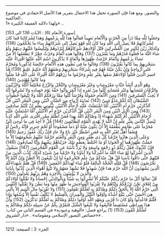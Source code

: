 ------------------------------------------------------------------------

والتصور. ومع هذا فإن السورة تحفل هذا الاحتفال بتقرير هذا الأصل الاعتقادي
في موضوع الحاكمية..  
ولهذا دلالته العميقة الكبيرة «1» ..  
  
\[سورة الأنعام (6) : الآيات 136 الى 153\]  
وَجَعَلُوا لِلَّهِ مِمَّا ذَرَأَ مِنَ الْحَرْثِ وَالْأَنْعامِ نَصِيباً فَقالُوا هذا لِلَّهِ بِزَعْمِهِمْ وَهذا
لِشُرَكائِنا فَما كانَ لِشُرَكائِهِمْ فَلا يَصِلُ إِلَى اللَّهِ وَما كانَ لِلَّهِ فَهُوَ يَصِلُ إِلى
شُرَكائِهِمْ ساءَ ما يَحْكُمُونَ (136) وَكَذلِكَ زَيَّنَ لِكَثِيرٍ مِنَ الْمُشْرِكِينَ قَتْلَ أَوْلادِهِمْ
شُرَكاؤُهُمْ لِيُرْدُوهُمْ وَلِيَلْبِسُوا عَلَيْهِمْ دِينَهُمْ وَلَوْ شاءَ اللَّهُ ما فَعَلُوهُ فَذَرْهُمْ وَما
يَفْتَرُونَ (137) وَقالُوا هذِهِ أَنْعامٌ وَحَرْثٌ حِجْرٌ لا يَطْعَمُها إِلاَّ مَنْ نَشاءُ بِزَعْمِهِمْ
وَأَنْعامٌ حُرِّمَتْ ظُهُورُها وَأَنْعامٌ لا يَذْكُرُونَ اسْمَ اللَّهِ عَلَيْهَا افْتِراءً عَلَيْهِ سَيَجْزِيهِمْ
بِما كانُوا يَفْتَرُونَ (138) وَقالُوا ما فِي بُطُونِ هذِهِ الْأَنْعامِ خالِصَةٌ لِذُكُورِنا وَمُحَرَّمٌ
عَلى أَزْواجِنا وَإِنْ يَكُنْ مَيْتَةً فَهُمْ فِيهِ شُرَكاءُ سَيَجْزِيهِمْ وَصْفَهُمْ إِنَّهُ حَكِيمٌ عَلِيمٌ (139)
قَدْ خَسِرَ الَّذِينَ قَتَلُوا أَوْلادَهُمْ سَفَهاً بِغَيْرِ عِلْمٍ وَحَرَّمُوا ما رَزَقَهُمُ اللَّهُ افْتِراءً عَلَى
اللَّهِ قَدْ ضَلُّوا وَما كانُوا مُهْتَدِينَ (140)  
وَهُوَ الَّذِي أَنْشَأَ جَنَّاتٍ مَعْرُوشاتٍ وَغَيْرَ مَعْرُوشاتٍ وَالنَّخْلَ وَالزَّرْعَ مُخْتَلِفاً أُكُلُهُ
وَالزَّيْتُونَ وَالرُّمَّانَ مُتَشابِهاً وَغَيْرَ مُتَشابِهٍ كُلُوا مِنْ ثَمَرِهِ إِذا أَثْمَرَ وَآتُوا حَقَّهُ يَوْمَ
حَصادِهِ وَلا تُسْرِفُوا إِنَّهُ لا يُحِبُّ الْمُسْرِفِينَ (141) وَمِنَ الْأَنْعامِ حَمُولَةً وَفَرْشاً كُلُوا
مِمَّا رَزَقَكُمُ اللَّهُ وَلا تَتَّبِعُوا خُطُواتِ الشَّيْطانِ إِنَّهُ لَكُمْ عَدُوٌّ مُبِينٌ (142) ثَمانِيَةَ
أَزْواجٍ مِنَ الضَّأْنِ اثْنَيْنِ وَمِنَ الْمَعْزِ اثْنَيْنِ قُلْ آلذَّكَرَيْنِ حَرَّمَ أَمِ الْأُنْثَيَيْنِ أَمَّا
اشْتَمَلَتْ عَلَيْهِ أَرْحامُ الْأُنْثَيَيْنِ نَبِّئُونِي بِعِلْمٍ إِنْ كُنْتُمْ صادِقِينَ (143) وَمِنَ الْإِبِلِ
اثْنَيْنِ وَمِنَ الْبَقَرِ اثْنَيْنِ قُلْ آلذَّكَرَيْنِ حَرَّمَ أَمِ الْأُنْثَيَيْنِ أَمَّا اشْتَمَلَتْ عَلَيْهِ أَرْحامُ
الْأُنْثَيَيْنِ أَمْ كُنْتُمْ شُهَداءَ إِذْ وَصَّاكُمُ اللَّهُ بِهذا فَمَنْ أَظْلَمُ مِمَّنِ افْتَرى عَلَى اللَّهِ
كَذِباً لِيُضِلَّ النَّاسَ بِغَيْرِ عِلْمٍ إِنَّ اللَّهَ لا يَهْدِي الْقَوْمَ الظَّالِمِينَ (144) قُلْ لا أَجِدُ
فِي ما أُوحِيَ إِلَيَّ مُحَرَّماً عَلى طاعِمٍ يَطْعَمُهُ إِلاَّ أَنْ يَكُونَ مَيْتَةً أَوْ دَماً مَسْفُوحاً أَوْ
لَحْمَ خِنزِيرٍ فَإِنَّهُ رِجْسٌ أَوْ فِسْقاً أُهِلَّ لِغَيْرِ اللَّهِ بِهِ فَمَنِ اضْطُرَّ غَيْرَ باغٍ وَلا عادٍ فَإِنَّ
رَبَّكَ غَفُورٌ رَحِيمٌ (145)  
وَعَلَى الَّذِينَ هادُوا حَرَّمْنا كُلَّ ذِي ظُفُرٍ وَمِنَ الْبَقَرِ وَالْغَنَمِ حَرَّمْنا عَلَيْهِمْ شُحُومَهُما
إِلاَّ ما حَمَلَتْ ظُهُورُهُما أَوِ الْحَوايا أَوْ مَا اخْتَلَطَ بِعَظْمٍ ذلِكَ جَزَيْناهُمْ بِبَغْيِهِمْ وَإِنَّا
لَصادِقُونَ (146) فَإِنْ كَذَّبُوكَ فَقُلْ رَبُّكُمْ ذُو رَحْمَةٍ واسِعَةٍ وَلا يُرَدُّ بَأْسُهُ عَنِ الْقَوْمِ
الْمُجْرِمِينَ (147) سَيَقُولُ الَّذِينَ أَشْرَكُوا لَوْ شاءَ اللَّهُ ما أَشْرَكْنا وَلا آباؤُنا وَلا
حَرَّمْنا مِنْ شَيْءٍ كَذلِكَ كَذَّبَ الَّذِينَ مِنْ قَبْلِهِمْ حَتَّى ذاقُوا بَأْسَنا قُلْ هَلْ عِنْدَكُمْ مِنْ عِلْمٍ
فَتُخْرِجُوهُ لَنا إِنْ تَتَّبِعُونَ إِلاَّ الظَّنَّ وَإِنْ أَنْتُمْ إِلاَّ تَخْرُصُونَ (148) قُلْ فَلِلَّهِ الْحُجَّةُ
الْبالِغَةُ فَلَوْ شاءَ لَهَداكُمْ أَجْمَعِينَ (149) قُلْ هَلُمَّ شُهَداءَكُمُ الَّذِينَ يَشْهَدُونَ أَنَّ اللَّهَ
حَرَّمَ هذا فَإِنْ شَهِدُوا فَلا تَشْهَدْ مَعَهُمْ وَلا تَتَّبِعْ أَهْواءَ الَّذِينَ كَذَّبُوا بِآياتِنا
وَالَّذِينَ لا يُؤْمِنُونَ بِالْآخِرَةِ وَهُمْ بِرَبِّهِمْ يَعْدِلُونَ (150)  
قُلْ تَعالَوْا أَتْلُ ما حَرَّمَ رَبُّكُمْ عَلَيْكُمْ أَلاَّ تُشْرِكُوا بِهِ شَيْئاً وَبِالْوالِدَيْنِ إِحْساناً وَلا
تَقْتُلُوا أَوْلادَكُمْ مِنْ إِمْلاقٍ نَحْنُ نَرْزُقُكُمْ وَإِيَّاهُمْ وَلا تَقْرَبُوا الْفَواحِشَ ما ظَهَرَ مِنْها
وَما بَطَنَ وَلا تَقْتُلُوا النَّفْسَ الَّتِي حَرَّمَ اللَّهُ إِلاَّ بِالْحَقِّ ذلِكُمْ وَصَّاكُمْ بِهِ لَعَلَّكُمْ
تَعْقِلُونَ (151) وَلا تَقْرَبُوا مالَ الْيَتِيمِ إِلاَّ بِالَّتِي هِيَ أَحْسَنُ حَتَّى يَبْلُغَ أَشُدَّهُ
وَأَوْفُوا الْكَيْلَ وَالْمِيزانَ بِالْقِسْطِ لا نُكَلِّفُ نَفْساً إِلاَّ وُسْعَها وَإِذا قُلْتُمْ فَاعْدِلُوا
وَلَوْ كانَ ذا قُرْبى وَبِعَهْدِ اللَّهِ أَوْفُوا ذلِكُمْ وَصَّاكُمْ بِهِ لَعَلَّكُمْ تَذَكَّرُونَ (152) وَأَنَّ
هذا صِراطِي مُسْتَقِيماً فَاتَّبِعُوهُ وَلا تَتَّبِعُوا السُّبُلَ فَتَفَرَّقَ بِكُمْ عَنْ سَبِيلِهِ ذلِكُمْ وَصَّاكُمْ
بِهِ لَعَلَّكُمْ تَتَّقُونَ (153) (1) يراجع فصل: «ألوهية وعبودية» في القسم الثاني من
كتاب: «خصائص التصور الإسلامي ومقوماته» . «دار الشروق» .

------------------------------------------------------------------------

الجزء: 3 ¦ الصفحة: 1212
